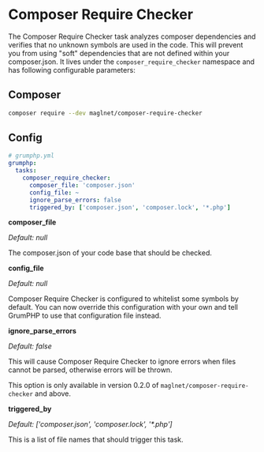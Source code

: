 # Composer Require Checker

The Composer Require Checker task analyzes composer dependencies and verifies that no unknown symbols are used in the
code. This will prevent you from using "soft" dependencies that are not defined within your composer.json.
It lives under the `composer_require_checker` namespace and has following configurable parameters:

## Composer
```bash
composer require --dev maglnet/composer-require-checker
```

## Config
```yaml
# grumphp.yml
grumphp:
  tasks:
    composer_require_checker:
      composer_file: 'composer.json'
      config_file: ~
      ignore_parse_errors: false
      triggered_by: ['composer.json', 'composer.lock', '*.php']
```

**composer_file**

*Default: null*

The composer.json of your code base that should be checked.

**config_file**

*Default: null*

Composer Require Checker is configured to whitelist some symbols by default. You can now override this configuration
with your own and tell GrumPHP to use that configuration file instead.

**ignore_parse_errors**

*Default: false*

This will cause Composer Require Checker to ignore errors when files cannot be parsed, otherwise errors will be thrown.

This option is only available in version 0.2.0 of `maglnet/composer-require-checker` and above.

**triggered_by**

*Default: ['composer.json', 'composer.lock', '\*.php']*

This is a list of file names that should trigger this task.

